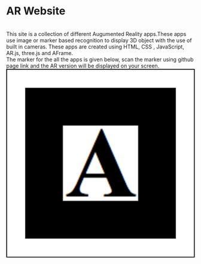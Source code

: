# AR Website
<br>
This site is a collection of different Augumented Reality apps.These apps use image or marker based recognition to display 3D object with the use of built in cameras. These apps are created using HTML, CSS , JavaScript, AR.js, three.js and AFrame.
<br>
The marker for the all the apps is given below, scan the marker using github page link and the AR version will be displayed on your screen.
<br>
<img src="letterA.png">